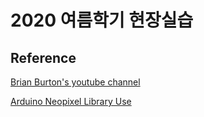 # 2020 여름학기 현장실습

## Reference
[Brian Burton's youtube channel](https://www.youtube.com/playlist?list=PLxgtJR7f0RBKGid7F2dfv7qc-xWwSee2O)

[Arduino Neopixel Library Use](https://learn.adafruit.com/adafruit-neopixel-uberguide/arduino-library-use)
